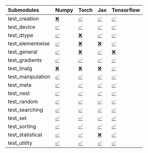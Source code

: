 | Submodules        | Numpy                                                                                                                           | Torch                                                                                                                           | Jax                                                                                                                             | Tensorflow                                                                                                                      |
|:------------------|:--------------------------------------------------------------------------------------------------------------------------------|:--------------------------------------------------------------------------------------------------------------------------------|:--------------------------------------------------------------------------------------------------------------------------------|:--------------------------------------------------------------------------------------------------------------------------------|
| test_creation     | <a href="https://github.com/unifyai/ivy/runs/8051249741?check_suite_focus=true" rel="noopener noreferrer" target="_blank">❌</a> | <a href="https://github.com/unifyai/ivy/runs/8051250358?check_suite_focus=true" rel="noopener noreferrer" target="_blank">✅</a> | <a href="https://github.com/unifyai/ivy/runs/8051250919?check_suite_focus=true" rel="noopener noreferrer" target="_blank">✅</a> | <a href="https://github.com/unifyai/ivy/runs/8051251482?check_suite_focus=true" rel="noopener noreferrer" target="_blank">✅</a> |
| test_device       | <a href="https://github.com/unifyai/ivy/runs/8051249785?check_suite_focus=true" rel="noopener noreferrer" target="_blank">✅</a> | <a href="https://github.com/unifyai/ivy/runs/8051250429?check_suite_focus=true" rel="noopener noreferrer" target="_blank">✅</a> | <a href="https://github.com/unifyai/ivy/runs/8051250945?check_suite_focus=true" rel="noopener noreferrer" target="_blank">✅</a> | <a href="https://github.com/unifyai/ivy/runs/8051251512?check_suite_focus=true" rel="noopener noreferrer" target="_blank">✅</a> |
| test_dtype        | <a href="https://github.com/unifyai/ivy/runs/8051249829?check_suite_focus=true" rel="noopener noreferrer" target="_blank">✅</a> | <a href="https://github.com/unifyai/ivy/runs/8051250477?check_suite_focus=true" rel="noopener noreferrer" target="_blank">❌</a> | <a href="https://github.com/unifyai/ivy/runs/8051250989?check_suite_focus=true" rel="noopener noreferrer" target="_blank">✅</a> | <a href="https://github.com/unifyai/ivy/runs/8051251538?check_suite_focus=true" rel="noopener noreferrer" target="_blank">✅</a> |
| test_elementwise  | <a href="https://github.com/unifyai/ivy/runs/8051249880?check_suite_focus=true" rel="noopener noreferrer" target="_blank">✅</a> | <a href="https://github.com/unifyai/ivy/runs/8051250517?check_suite_focus=true" rel="noopener noreferrer" target="_blank">❌</a> | <a href="https://github.com/unifyai/ivy/runs/8051251025?check_suite_focus=true" rel="noopener noreferrer" target="_blank">❌</a> | <a href="https://github.com/unifyai/ivy/runs/8051251570?check_suite_focus=true" rel="noopener noreferrer" target="_blank">✅</a> |
| test_general      | <a href="https://github.com/unifyai/ivy/runs/8051249924?check_suite_focus=true" rel="noopener noreferrer" target="_blank">✅</a> | <a href="https://github.com/unifyai/ivy/runs/8051250549?check_suite_focus=true" rel="noopener noreferrer" target="_blank">❌</a> | <a href="https://github.com/unifyai/ivy/runs/8051251036?check_suite_focus=true" rel="noopener noreferrer" target="_blank">✅</a> | <a href="https://github.com/unifyai/ivy/runs/8051251609?check_suite_focus=true" rel="noopener noreferrer" target="_blank">❌</a> |
| test_gradients    | <a href="https://github.com/unifyai/ivy/runs/8051249971?check_suite_focus=true" rel="noopener noreferrer" target="_blank">✅</a> | <a href="https://github.com/unifyai/ivy/runs/8051250570?check_suite_focus=true" rel="noopener noreferrer" target="_blank">✅</a> | <a href="https://github.com/unifyai/ivy/runs/8051251056?check_suite_focus=true" rel="noopener noreferrer" target="_blank">✅</a> | <a href="https://github.com/unifyai/ivy/runs/8051251641?check_suite_focus=true" rel="noopener noreferrer" target="_blank">✅</a> |
| test_linalg       | <a href="https://github.com/unifyai/ivy/runs/8051250016?check_suite_focus=true" rel="noopener noreferrer" target="_blank">❌</a> | <a href="https://github.com/unifyai/ivy/runs/8051250602?check_suite_focus=true" rel="noopener noreferrer" target="_blank">❌</a> | <a href="https://github.com/unifyai/ivy/runs/8051251086?check_suite_focus=true" rel="noopener noreferrer" target="_blank">❌</a> | <a href="https://github.com/unifyai/ivy/runs/8051251691?check_suite_focus=true" rel="noopener noreferrer" target="_blank">✅</a> |
| test_manipulation | <a href="https://github.com/unifyai/ivy/runs/8051250059?check_suite_focus=true" rel="noopener noreferrer" target="_blank">✅</a> | <a href="https://github.com/unifyai/ivy/runs/8051250648?check_suite_focus=true" rel="noopener noreferrer" target="_blank">✅</a> | <a href="https://github.com/unifyai/ivy/runs/8051251110?check_suite_focus=true" rel="noopener noreferrer" target="_blank">✅</a> | <a href="https://github.com/unifyai/ivy/runs/8051251739?check_suite_focus=true" rel="noopener noreferrer" target="_blank">✅</a> |
| test_meta         | <a href="https://github.com/unifyai/ivy/runs/8051250109?check_suite_focus=true" rel="noopener noreferrer" target="_blank">✅</a> | <a href="https://github.com/unifyai/ivy/runs/8051250674?check_suite_focus=true" rel="noopener noreferrer" target="_blank">✅</a> | <a href="https://github.com/unifyai/ivy/runs/8051251140?check_suite_focus=true" rel="noopener noreferrer" target="_blank">✅</a> | <a href="https://github.com/unifyai/ivy/runs/8051251791?check_suite_focus=true" rel="noopener noreferrer" target="_blank">✅</a> |
| test_nest         | <a href="https://github.com/unifyai/ivy/runs/8051250150?check_suite_focus=true" rel="noopener noreferrer" target="_blank">✅</a> | <a href="https://github.com/unifyai/ivy/runs/8051250706?check_suite_focus=true" rel="noopener noreferrer" target="_blank">✅</a> | <a href="https://github.com/unifyai/ivy/runs/8051251167?check_suite_focus=true" rel="noopener noreferrer" target="_blank">✅</a> | <a href="https://github.com/unifyai/ivy/runs/8051251845?check_suite_focus=true" rel="noopener noreferrer" target="_blank">✅</a> |
| test_random       | <a href="https://github.com/unifyai/ivy/runs/8051250208?check_suite_focus=true" rel="noopener noreferrer" target="_blank">✅</a> | <a href="https://github.com/unifyai/ivy/runs/8051250747?check_suite_focus=true" rel="noopener noreferrer" target="_blank">✅</a> | <a href="https://github.com/unifyai/ivy/runs/8051251210?check_suite_focus=true" rel="noopener noreferrer" target="_blank">✅</a> | <a href="https://github.com/unifyai/ivy/runs/8051251883?check_suite_focus=true" rel="noopener noreferrer" target="_blank">✅</a> |
| test_searching    | <a href="https://github.com/unifyai/ivy/runs/8051250241?check_suite_focus=true" rel="noopener noreferrer" target="_blank">✅</a> | <a href="https://github.com/unifyai/ivy/runs/8051250791?check_suite_focus=true" rel="noopener noreferrer" target="_blank">✅</a> | <a href="https://github.com/unifyai/ivy/runs/8051251252?check_suite_focus=true" rel="noopener noreferrer" target="_blank">✅</a> | <a href="https://github.com/unifyai/ivy/runs/8051251918?check_suite_focus=true" rel="noopener noreferrer" target="_blank">✅</a> |
| test_set          | <a href="https://github.com/unifyai/ivy/runs/8051250269?check_suite_focus=true" rel="noopener noreferrer" target="_blank">✅</a> | <a href="https://github.com/unifyai/ivy/runs/8051250820?check_suite_focus=true" rel="noopener noreferrer" target="_blank">✅</a> | <a href="https://github.com/unifyai/ivy/runs/8051251307?check_suite_focus=true" rel="noopener noreferrer" target="_blank">✅</a> | <a href="https://github.com/unifyai/ivy/runs/8051251951?check_suite_focus=true" rel="noopener noreferrer" target="_blank">✅</a> |
| test_sorting      | <a href="https://github.com/unifyai/ivy/runs/8051250289?check_suite_focus=true" rel="noopener noreferrer" target="_blank">✅</a> | <a href="https://github.com/unifyai/ivy/runs/8051250850?check_suite_focus=true" rel="noopener noreferrer" target="_blank">✅</a> | <a href="https://github.com/unifyai/ivy/runs/8051251347?check_suite_focus=true" rel="noopener noreferrer" target="_blank">✅</a> | <a href="https://github.com/unifyai/ivy/runs/8051251981?check_suite_focus=true" rel="noopener noreferrer" target="_blank">✅</a> |
| test_statistical  | <a href="https://github.com/unifyai/ivy/runs/8051250314?check_suite_focus=true" rel="noopener noreferrer" target="_blank">✅</a> | <a href="https://github.com/unifyai/ivy/runs/8051250877?check_suite_focus=true" rel="noopener noreferrer" target="_blank">✅</a> | <a href="https://github.com/unifyai/ivy/runs/8051251378?check_suite_focus=true" rel="noopener noreferrer" target="_blank">❌</a> | <a href="https://github.com/unifyai/ivy/runs/8051252015?check_suite_focus=true" rel="noopener noreferrer" target="_blank">✅</a> |
| test_utility      | <a href="https://github.com/unifyai/ivy/runs/8051250334?check_suite_focus=true" rel="noopener noreferrer" target="_blank">✅</a> | <a href="https://github.com/unifyai/ivy/runs/8051250900?check_suite_focus=true" rel="noopener noreferrer" target="_blank">✅</a> | <a href="https://github.com/unifyai/ivy/runs/8051251428?check_suite_focus=true" rel="noopener noreferrer" target="_blank">✅</a> | <a href="https://github.com/unifyai/ivy/runs/8051252045?check_suite_focus=true" rel="noopener noreferrer" target="_blank">✅</a> |